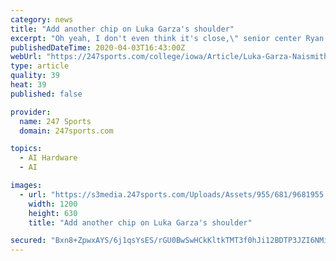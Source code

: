 ```yaml
---
category: news
title: "Add another chip on Luka Garza's shoulder"
excerpt: "Oh yeah, I don't even think it's close,\" senior center Ryan Kriener said when asked if Luka Garza is the national player of the year. \"If you look at the other guys who are up for it, (Garza's) numbers are better."
publishedDateTime: 2020-04-03T16:43:00Z
webUrl: "https://247sports.com/college/iowa/Article/Luka-Garza-Naismith-Player-of-the-Year-Iowa-Hawkeyes-Big-Ten-Conference-NBA-Draft-145669828/"
type: article
quality: 39
heat: 39
published: false

provider:
  name: 247 Sports
  domain: 247sports.com

topics:
  - AI Hardware
  - AI

images:
  - url: "https://s3media.247sports.com/Uploads/Assets/955/681/9681955.jpg?fit=bounds&crop=1200:630,offset-y0.50&width=1200&height=630"
    width: 1200
    height: 630
    title: "Add another chip on Luka Garza's shoulder"

secured: "Bxn8+ZpwxAYS/6j1qsYsES/rGU0BwSwHCkKltkTMT3f0hJi12BDTP3JZI6NMiCTelbuy0W5mCfyH+ncx3qVChPrJGw7iR/tZd+3V6YGmQuILAP/pYxF7MYeR5LfLV9xmff03AqBGJyQBIAsRIPwsvI/Q1GUAG52uDuJiIYfgOOo89TUc7ANnsbruw+fy5Xy5UTvZ5oAjs8tfTopdm9G5JNj+/O3SOhSng8Q5vJiKxHSzsVIWF46OxCBI7aBb2cV0lQ0M+E7oHUMr1aX+iIVrhkG3ME9oJvbgZZmiPRxu8gpfm+gyNGxuA08OLkgFHO6X;y+4qpNDrqFXiy39W2h0mgg=="
---
```


